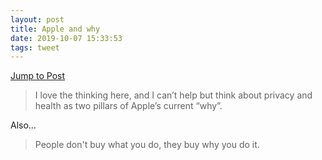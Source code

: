 ```yaml
---
layout: post
title: Apple and why
date: 2019-10-07 15:33:53
tags: tweet
---
```


[Jump to Post](https://www.loopinsight.com/2019/10/07/apple-and-why/)

> I love the thinking here, and I can’t help but think about privacy and health as two pillars of Apple’s current “why”.


Also…

> People don't buy what you do, they buy why you do it. 

